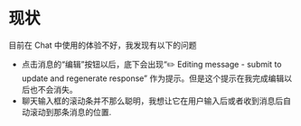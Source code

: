 # 现状

目前在 Chat 中使用的体验不好，我发现有以下的问题

- 点击消息的“编辑”按钮以后，底下会出现“✏️ Editing message - submit to update and regenerate response” 作为提示。但是这个提示在我完成编辑以后也不会消失。
- 聊天输入框的滚动条并不那么聪明，我想让它在用户输入后或者收到消息后自动滚动到那条消息的位置.

